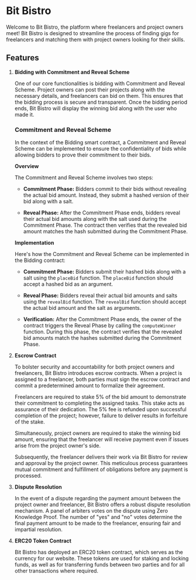 # Bit Bistro

Welcome to Bit Bistro, the platform where freelancers and project owners meet! Bit Bistro is designed to streamline the process of finding gigs for freelancers and matching them with project owners looking for their skills.

## Features

1. **Bidding with Commitment and Reveal Scheme**

   One of our core functionalities is bidding with Commitment and Reveal Scheme. Project owners can post their projects along with the necessary details, and freelancers can bid on them. This ensures that the bidding process is secure and transparent. Once the bidding period ends, Bit Bistro will display the winning bid along with the user who made it.

   ### Commitment and Reveal Scheme
   
   In the context of the Bidding smart contract, a Commitment and Reveal Scheme can be implemented to ensure the confidentiality of bids while allowing bidders to prove their commitment to their bids.

   **Overview**

   The Commitment and Reveal Scheme involves two steps:
   
   - **Commitment Phase:** Bidders commit to their bids without revealing the actual bid amount. Instead, they submit a hashed version of their bid along with a salt.
   
   - **Reveal Phase:** After the Commitment Phase ends, bidders reveal their actual bid amounts along with the salt used during the Commitment Phase. The contract then verifies that the revealed bid amount matches the hash submitted during the Commitment Phase.

   **Implementation**

   Here's how the Commitment and Reveal Scheme can be implemented in the Bidding contract:

   - **Commitment Phase:** Bidders submit their hashed bids along with a salt using the `placeBid` function. The `placeBid` function should accept a hashed bid as an argument.
   
   - **Reveal Phase:** Bidders reveal their actual bid amounts and salts using the `revealBid` function. The `revealBid` function should accept the actual bid amount and the salt as arguments.
   
   - **Verification:** After the Commitment Phase ends, the owner of the contract triggers the Reveal Phase by calling the `computeWinner` function. During this phase, the contract verifies that the revealed bid amounts match the hashes submitted during the Commitment Phase.

2. **Escrow Contract**

   To bolster security and accountability for both project owners and freelancers, Bit Bistro introduces escrow contracts. When a project is assigned to a freelancer, both parties must sign the escrow contract and commit a predetermined amount to formalize their agreement. 

    Freelancers are required to stake 5% of the bid amount to demonstrate their commitment to completing the assigned tasks. This stake acts as assurance of their dedication. The 5% fee is refunded upon successful completion of the project; however, failure to deliver results in forfeiture of the stake. 

    Simultaneously, project owners are required to stake the winning bid amount, ensuring that the freelancer will receive payment even if issues arise from the project owner's side. 

    Subsequently, the freelancer delivers their work via Bit Bistro for review and approval by the project owner. This meticulous process guarantees mutual commitment and fulfillment of obligations before any payment is processed.

    

3. **Dispute Resolution**

   In the event of a dispute regarding the payment amount between the project owner and freelancer, Bit Bistro offers a robust dispute resolution mechanism. A panel of arbiters votes on the dispute using Zero Knowledge Proof. The number of "yes" and "no" votes determine the final payment amount to be made to the freelancer, ensuring fair and impartial resolution.

4. **ERC20 Token Contract**

   Bit Bistro has deployed an ERC20 token contract, which serves as the currency for our website. These tokens are used for staking and locking funds, as well as for transferring funds between two parties and for all other transactions where required.